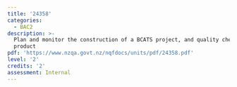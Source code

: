 ```yaml
---
title: '24358'
categories:
  - BAC2
description: >-
  Plan and monitor the construction of a BCATS project, and quality check the
  product
pdf: 'https://www.nzqa.govt.nz/nqfdocs/units/pdf/24358.pdf'
level: '2'
credits: '2'
assessment: Internal
---
```


